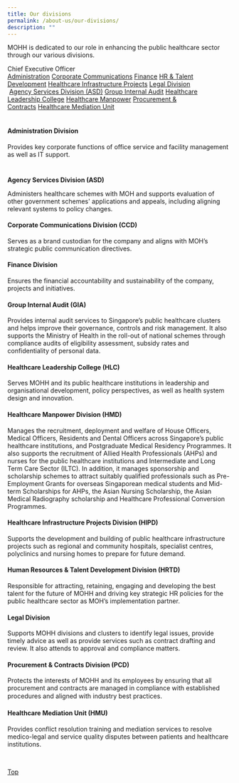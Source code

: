 ```yaml
---
title: Our divisions
permalink: /about-us/our-divisions/
description: ""
---
```

<div class="divisions" id="top"><p>​​​​​​​​​MOHH is dedicated to our role in enhancing the public healthcare sector through our various divisions.</p><div class="listing"><div class="md pull-center">Chief Executive Officer<br></div><div class="leftblock"> 
         <span class="line1"><a href="#admin">Administration</a></span><span class="line">&nbsp;</span><span class="line1"><a href="#corporate">Corporate Communications</a></span><span class="line">&nbsp;</span><span class="line1"><a href="#finance">Finance</a></span><span class="line">&nbsp;</span><span class="line1"><a href="#hr">HR &amp; Talent Development</a></span><span class="line">&nbsp;</span><span class="line1"><a href="#infra">Healthcare Infrastructure Projects</a></span><span class="line">&nbsp;</span><span class="line1"><a href="#legal">Legal Division</a></span><span class="line">&nbsp;</span><span class="line1"></span></div><div class="rightblock"> 
         <span class="line">&nbsp;</span><span class="line1"><a href="#agency">Agency Services Division (ASD)</a></span><span class="line">&nbsp;</span><span class="line1"><a href="#audit">Group Internal Audit</a></span><span class="line">&nbsp;</span><span class="line1"><a href="#leadership">Healthcare Leadership College</a></span><span class="line">&nbsp;</span><span class="line1"><a href="#manpower">Healthcare Manpower</a></span><span class="line">&nbsp;</span><span class="line1"><a href="#procurement">Procurement &amp; Contracts</a></span><span class="line">&nbsp;</span><span class="line1"><a href="#mediation">Healthcare Mediation Unit</a></span></div><div class="clearfix">&nbsp;<br></div></div><h4 id="admin">Administration Division<br></h4><p>Provides key corporate functions of office service and facility management as well as IT support.</p><h4 id="agency" style="margin-top:40px;margin-bottom:10px;">Agency Services Division (ASD)</h4><p>Administers healthcare schemes with MOH and supports evaluation of other government schemes' applications and appeals, including aligning relevant systems to policy changes.<br></p><h4 id="corporate">Corporate Communications Division (CCD)</h4><p>Serves as a brand custodian for the company and aligns with MOH’s strategic public communication directives.</p><h4 id="finance">Finance Division</h4><p>Ensures the financial accountability and sustainability of the company, projects and initiatives.</p><h4 id="audit">Group Internal Audit (GIA)</h4><p>Provides internal audit services to Singapore’s public healthcare clusters and helps improve their governance, controls and risk management. It also supports the Ministry of Health in the roll-out of national schemes through compliance audits of eligibility assessment, subsidy rates and confidentiality of personal data.</p><h4 id="leadership">Healthcare Leadership College (HLC)</h4><p>Serves MOHH and its public healthcare institutions in leadership and organisational development, policy perspectives, as well as health system design and innovation.</p><h4 id="manpower">Healthcare Manpower Division (HMD)</h4><p>Manages the recruitment, deployment and welfare of House Officers, Medical Officers, Residents and Dental Officers across Singapore’s public healthcare institutions, and Postgraduate Medical Residency Programmes. It also supports the recruitment of Allied Health Professionals (AHPs) and nurses for the public healthcare institutions and Intermediate and Long Term Care Sector (ILTC). In addition, it manages sponsorship and scholarship schemes to attract suitably qualified professionals such as Pre-Employment Grants for overseas Singaporean medical students and Mid-term Scholarships for AHPs, the Asian Nursing Scholarship, the Asian Medical Radiography scholarship and Healthcare Professional Conversion Programmes.</p><h4 id="infra">Healthcare Infrastructure Projects Division (HIPD)</h4><p>Supports the development and building of public healthcare infrastructure projects such as regional and community hospitals, specialist centres, polyclinics and nursing homes to prepare for future demand.</p><h4 id="hr">Human Resources &amp; Talent Development Division (HRTD)</h4><p>Responsible for attracting, retaining, engaging and developing the best talent for the future of MOHH and driving key strategic HR policies for the public healthcare sector as MOH’s implementation partner.</p>
   <h4 id="legal">Legal Division<br></h4><p>Supports MOHH divisions and clusters to identify legal issues, provide timely advice as well as provide services such as contract drafting and review. It also attends to approval and compliance matters.</p><h4 id="procurement">Procurement &amp; Contracts Division (PCD)</h4><p>Protects the interests of MOHH and its employees by ensuring that all procurement and contracts are managed in compliance with established procedures and aligned with industry best practices.<span style="font-family:&quot;segoe ui&quot;, segoe, tahoma, helvetica, arial, sans-serif;">​​</span></p><h4 id="mediation">Healthcare Mediation Unit (HMU)<br></h4><p>Provides conflict resolution training and mediation services to resolve medico-legal and service quality disputes between patients and healthcare institutions.<br></p>​​ 
   <div class="top"> 
      <a href="#top"><img src="/_catalogs/masterpage/images/top.jpg" alt="">
         <p>Top</p></a></div></div>